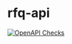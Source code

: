 # rfq-api

[![OpenAPI Checks](https://github.com/SteppingRazor/rfq-api/actions/workflows/actions.yml/badge.svg)](https://github.com/SteppingRazor/rfq-api/actions/workflows/actions.yml)